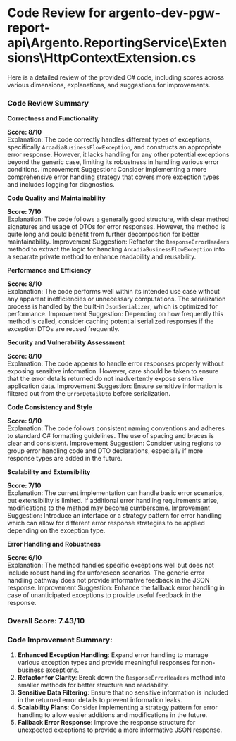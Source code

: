 # Code Review for argento-dev-pgw-report-api\Argento.ReportingService\Extensions\HttpContextExtension.cs

Here is a detailed review of the provided C# code, including scores across various dimensions, explanations, and suggestions for improvements.

### Code Review Summary

**Correctness and Functionality**

**Score: 8/10**  
Explanation: The code correctly handles different types of exceptions, specifically `ArcadiaBusinessFlowException`, and constructs an appropriate error response. However, it lacks handling for any other potential exceptions beyond the generic case, limiting its robustness in handling various error conditions.
Improvement Suggestion: Consider implementing a more comprehensive error handling strategy that covers more exception types and includes logging for diagnostics.

**Code Quality and Maintainability**

**Score: 7/10**  
Explanation: The code follows a generally good structure, with clear method signatures and usage of DTOs for error responses. However, the method is quite long and could benefit from further decomposition for better maintainability.
Improvement Suggestion: Refactor the `ResponseErrorHeaders` method to extract the logic for handling `ArcadiaBusinessFlowException` into a separate private method to enhance readability and reusability.

**Performance and Efficiency**

**Score: 8/10**  
Explanation: The code performs well within its intended use case without any apparent inefficiencies or unnecessary computations. The serialization process is handled by the built-in `JsonSerializer`, which is optimized for performance. 
Improvement Suggestion: Depending on how frequently this method is called, consider caching potential serialized responses if the exception DTOs are reused frequently.

**Security and Vulnerability Assessment**

**Score: 8/10**  
Explanation: The code appears to handle error responses properly without exposing sensitive information. However, care should be taken to ensure that the error details returned do not inadvertently expose sensitive application data.
Improvement Suggestion: Ensure sensitive information is filtered out from the `ErrorDetailDto` before serialization.

**Code Consistency and Style**

**Score: 9/10**  
Explanation: The code follows consistent naming conventions and adheres to standard C# formatting guidelines. The use of spacing and braces is clear and consistent.
Improvement Suggestion: Consider using regions to group error handling code and DTO declarations, especially if more response types are added in the future.

**Scalability and Extensibility**

**Score: 7/10**  
Explanation: The current implementation can handle basic error scenarios, but extensibility is limited. If additional error handling requirements arise, modifications to the method may become cumbersome.
Improvement Suggestion: Introduce an interface or a strategy pattern for error handling which can allow for different error response strategies to be applied depending on the exception type.

**Error Handling and Robustness**

**Score: 6/10**  
Explanation: The method handles specific exceptions well but does not include robust handling for unforeseen scenarios. The generic error handling pathway does not provide informative feedback in the JSON response.
Improvement Suggestion: Enhance the fallback error handling in case of unanticipated exceptions to provide useful feedback in the response.

### Overall Score: 7.43/10

### Code Improvement Summary:
1. **Enhanced Exception Handling**: Expand error handling to manage various exception types and provide meaningful responses for non-business exceptions.
2. **Refactor for Clarity**: Break down the `ResponseErrorHeaders` method into smaller methods for better structure and readability.
3. **Sensitive Data Filtering**: Ensure that no sensitive information is included in the returned error details to prevent information leaks.
4. **Scalability Plans**: Consider implementing a strategy pattern for error handling to allow easier additions and modifications in the future.
5. **Fallback Error Response**: Improve the response structure for unexpected exceptions to provide a more informative JSON response.